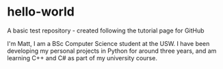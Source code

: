 # hello-world

A basic test repository - created following the tutorial page for GitHub

I'm Matt, I am a BSc Computer Science student at the USW. I have been developing my personal projects in Python for around three years, and am learning C++ and C# as part of my university course.  
